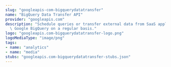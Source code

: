 ```yaml
---
slug: "googleapis-com-bigquerydatatransfer"
name: "BigQuery Data Transfer API"
provider: "googleapis.com"
description: "Schedule queries or transfer external data from SaaS applications to\
  \ Google BigQuery on a regular basis."
logo: "googleapis.com-bigquerydatatransfer-logo.png"
logoMediaType: "image/png"
tags:
- name: "analytics"
- name: "media"
stubs: "googleapis.com-bigquerydatatransfer-stubs.json"
---
```

